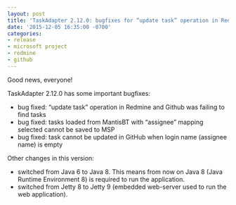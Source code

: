 ```yaml
---
layout: post
title: 'TaskAdapter 2.12.0: bugfixes for “update task” operation in Redmine and Github'
date: '2015-12-05 16:35:00 -0700'
categories:
- release
- microsoft project
- redmine
- github
---
```


Good news, everyone!

TaskAdapter 2.12.0 has some important bugfixes:

* bug fixed: “update task” operation in Redmine and Github was failing to find tasks
* bug fixed: tasks loaded from MantisBT with “assignee” mapping selected cannot be saved to MSP
* bug fixed: task cannot be updated in GitHub when login name (assignee name) is empty

Other changes in this version:
* switched from Java 6 to Java 8. This means from now on Java 8 (Java Runtime Environment 8) is required to run the application.
* switched from Jetty 8 to Jetty 9 (embedded web-server used to run the web application).
